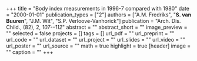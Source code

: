 +++
title = "Body index measurements in 1996-7 compared with 1980"
date = "2000-01-01"
publication_types = ["2"]
authors = ["A.M. Fredriks", "**S. van Buuren**", "J.M. Wit", "S.P. Verloove-Vanhorick"]
publication = "Arch. Dis. Child., (82), 2, _107--112_"
abstract = ""
abstract_short = ""
image_preview = ""
selected = false
projects = []
tags = []
url_pdf = ""
url_preprint = ""
url_code = ""
url_dataset = ""
url_project = ""
url_slides = ""
url_video = ""
url_poster = ""
url_source = ""
math = true
highlight = true
[header]
image = ""
caption = ""
+++
